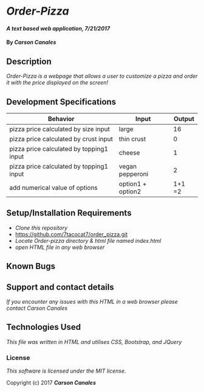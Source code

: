 # _Order-Pizza_

#### _A text based web application, 7/21/2017_

#### By _**Carson Canales**_

## Description

_Order-Pizza is a  webpage that allows a user to customize a pizza and order it with the price displayed on the screen!_

## Development Specifications


| Behavior      | Input         | Output        |
| ------------- | ------------- | ------------- |
| pizza price calculated by size input |       large        |       16        |
| pizza price calculated by crust input|       thin crust        |        0       |
| pizza price calculated by topping1 input|    cheese     |        1       |
| pizza price calculated by topping1 input| vegan pepperoni|        2       |
|     add numerical value of options  |    option1 + option2  |  1+1 =2  |


## Setup/Installation Requirements

* _Clone this repository_
* https://github.com/7tacocat7/order_pizza.git
* _Locate Order-pizza directory & html file named index.html_
* _open HTML file in any web browser_


## Known Bugs



## Support and contact details

_If you encounter any issues with this HTML in a web browser please contact Carson Canales_

## Technologies Used

_This file was written in HTML and utilises CSS, Bootstrap, and JQuery_

### License

*This software is licensed under the MIT license.*

Copyright (c) 2017 **_Carson Canales_**

